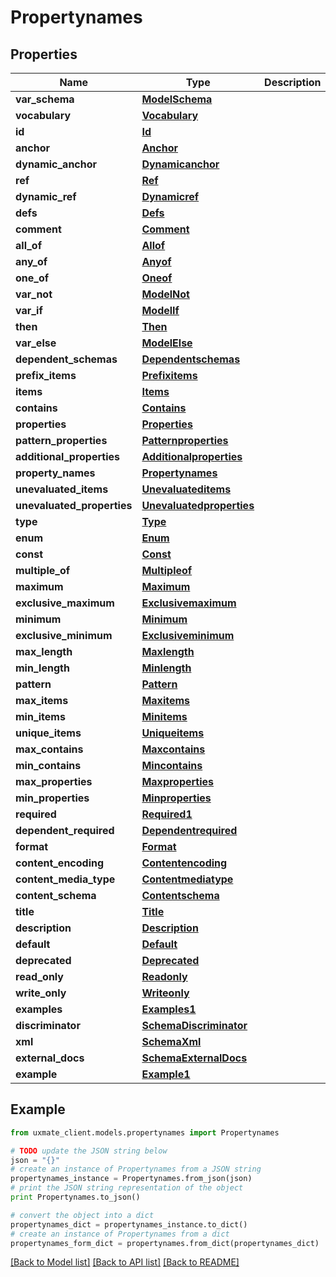 # Propertynames


## Properties
Name | Type | Description | Notes
------------ | ------------- | ------------- | -------------
**var_schema** | [**ModelSchema**](ModelSchema.md) |  | [optional] 
**vocabulary** | [**Vocabulary**](Vocabulary.md) |  | [optional] 
**id** | [**Id**](Id.md) |  | [optional] 
**anchor** | [**Anchor**](Anchor.md) |  | [optional] 
**dynamic_anchor** | [**Dynamicanchor**](Dynamicanchor.md) |  | [optional] 
**ref** | [**Ref**](Ref.md) |  | [optional] 
**dynamic_ref** | [**Dynamicref**](Dynamicref.md) |  | [optional] 
**defs** | [**Defs**](Defs.md) |  | [optional] 
**comment** | [**Comment**](Comment.md) |  | [optional] 
**all_of** | [**Allof**](Allof.md) |  | [optional] 
**any_of** | [**Anyof**](Anyof.md) |  | [optional] 
**one_of** | [**Oneof**](Oneof.md) |  | [optional] 
**var_not** | [**ModelNot**](ModelNot.md) |  | [optional] 
**var_if** | [**ModelIf**](ModelIf.md) |  | [optional] 
**then** | [**Then**](Then.md) |  | [optional] 
**var_else** | [**ModelElse**](ModelElse.md) |  | [optional] 
**dependent_schemas** | [**Dependentschemas**](Dependentschemas.md) |  | [optional] 
**prefix_items** | [**Prefixitems**](Prefixitems.md) |  | [optional] 
**items** | [**Items**](Items.md) |  | [optional] 
**contains** | [**Contains**](Contains.md) |  | [optional] 
**properties** | [**Properties**](Properties.md) |  | [optional] 
**pattern_properties** | [**Patternproperties**](Patternproperties.md) |  | [optional] 
**additional_properties** | [**Additionalproperties**](Additionalproperties.md) |  | [optional] 
**property_names** | [**Propertynames**](Propertynames.md) |  | [optional] 
**unevaluated_items** | [**Unevaluateditems**](Unevaluateditems.md) |  | [optional] 
**unevaluated_properties** | [**Unevaluatedproperties**](Unevaluatedproperties.md) |  | [optional] 
**type** | [**Type**](Type.md) |  | [optional] 
**enum** | [**Enum**](Enum.md) |  | [optional] 
**const** | [**Const**](Const.md) |  | [optional] 
**multiple_of** | [**Multipleof**](Multipleof.md) |  | [optional] 
**maximum** | [**Maximum**](Maximum.md) |  | [optional] 
**exclusive_maximum** | [**Exclusivemaximum**](Exclusivemaximum.md) |  | [optional] 
**minimum** | [**Minimum**](Minimum.md) |  | [optional] 
**exclusive_minimum** | [**Exclusiveminimum**](Exclusiveminimum.md) |  | [optional] 
**max_length** | [**Maxlength**](Maxlength.md) |  | [optional] 
**min_length** | [**Minlength**](Minlength.md) |  | [optional] 
**pattern** | [**Pattern**](Pattern.md) |  | [optional] 
**max_items** | [**Maxitems**](Maxitems.md) |  | [optional] 
**min_items** | [**Minitems**](Minitems.md) |  | [optional] 
**unique_items** | [**Uniqueitems**](Uniqueitems.md) |  | [optional] 
**max_contains** | [**Maxcontains**](Maxcontains.md) |  | [optional] 
**min_contains** | [**Mincontains**](Mincontains.md) |  | [optional] 
**max_properties** | [**Maxproperties**](Maxproperties.md) |  | [optional] 
**min_properties** | [**Minproperties**](Minproperties.md) |  | [optional] 
**required** | [**Required1**](Required1.md) |  | [optional] 
**dependent_required** | [**Dependentrequired**](Dependentrequired.md) |  | [optional] 
**format** | [**Format**](Format.md) |  | [optional] 
**content_encoding** | [**Contentencoding**](Contentencoding.md) |  | [optional] 
**content_media_type** | [**Contentmediatype**](Contentmediatype.md) |  | [optional] 
**content_schema** | [**Contentschema**](Contentschema.md) |  | [optional] 
**title** | [**Title**](Title.md) |  | [optional] 
**description** | [**Description**](Description.md) |  | [optional] 
**default** | [**Default**](Default.md) |  | [optional] 
**deprecated** | [**Deprecated**](Deprecated.md) |  | [optional] 
**read_only** | [**Readonly**](Readonly.md) |  | [optional] 
**write_only** | [**Writeonly**](Writeonly.md) |  | [optional] 
**examples** | [**Examples1**](Examples1.md) |  | [optional] 
**discriminator** | [**SchemaDiscriminator**](SchemaDiscriminator.md) |  | [optional] 
**xml** | [**SchemaXml**](SchemaXml.md) |  | [optional] 
**external_docs** | [**SchemaExternalDocs**](SchemaExternalDocs.md) |  | [optional] 
**example** | [**Example1**](Example1.md) |  | [optional] 

## Example

```python
from uxmate_client.models.propertynames import Propertynames

# TODO update the JSON string below
json = "{}"
# create an instance of Propertynames from a JSON string
propertynames_instance = Propertynames.from_json(json)
# print the JSON string representation of the object
print Propertynames.to_json()

# convert the object into a dict
propertynames_dict = propertynames_instance.to_dict()
# create an instance of Propertynames from a dict
propertynames_form_dict = propertynames.from_dict(propertynames_dict)
```
[[Back to Model list]](../README.md#documentation-for-models) [[Back to API list]](../README.md#documentation-for-api-endpoints) [[Back to README]](../README.md)


